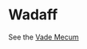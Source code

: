 # Wadaff

See the [Vade Mecum](https://gitlab.com/vdsbenoit/wadaff/-/wikis/Specifications/Vade-mecum)
